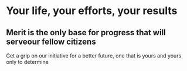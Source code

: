 <!DOCTYPE html>
<HTML>
<HEAD>
  <meta charset="UTF-8">
  <title>Self Detemination Institute</title>  
</HEAD>
<BODY>
  <h1>Your life, your efforts, your results</h1>
  <h2>Merit is the only base for progress that will serveour fellow citizens</h2>
  
  <p>Get a grip on our initiative for a better future, one that is yours and yours only to determine</p>
    
</BODY>
</HTML>
